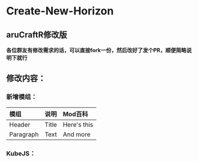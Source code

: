 # Create-New-Horizon
## aruCraftR修改版

**各位群友有修改需求的话，可以直接fork一份，然后改好了发个PR，顺便简略说明下就行**

## 修改内容：
### 新增模组：
| 模组      | 说明 | Mod百科 |
| :---        |    :----:   | :--- |
| Header      | Title       | Here's this   |
| Paragraph   | Text        | And more      |

### KubeJS：
